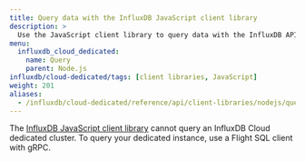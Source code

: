 ```yaml
---
title: Query data with the InfluxDB JavaScript client library
description: >
  Use the JavaScript client library to query data with the InfluxDB API in Node.js.
menu:
  influxdb_cloud_dedicated:
    name: Query
    parent: Node.js
influxdb/cloud-dedicated/tags: [client libraries, JavaScript]
weight: 201
aliases:
  - /influxdb/cloud-dedicated/reference/api/client-libraries/nodejs/query
---
```


The [InfluxDB JavaScript client library](https://github.com/influxdata/influxdb-client-js) cannot query an InfluxDB Cloud dedicated cluster.
To query your dedicated instance, use a Flight SQL client with gRPC.
